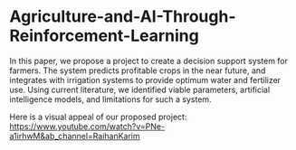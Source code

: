 # Agriculture-and-AI-Through-Reinforcement-Learning
In this paper, we propose a project to create a decision support system for farmers. The system predicts profitable crops in the near future, and integrates with irrigation systems to provide optimum water and fertilizer use. Using current literature, we identified viable parameters, artificial intelligence models, and limitations for such a system.

Here is a visual appeal of our proposed project: https://www.youtube.com/watch?v=PNe-a1irhwM&ab_channel=RaihanKarim 
